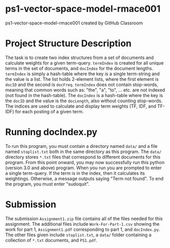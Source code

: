 # ps1-vector-space-model-rmace001
ps1-vector-space-model-rmace001 created by GitHub Classroom
# Project Structure Description
The task is to create two index structures from a set of documents and calculate weights for a given term-query. `termIndex` is created for all unique terms in the set of documents, and `docIndex` for the document lengths. `termIndex` is simply a hash-table where the key is a single term-string and the value is a list. The list holds 2-element lists, where the first element is `docID` and the second is `docFreq`. `termIndex` does not contain stop-words, meaning that common words such as: "the", "a", "to", ... etc. are not indexed (not found in the hash-table). The `docIndex` is a hash-table where the key is the `docID` and the value is the `docLength`, also without counting stop-words. The indices are used to calculate and display term weights (TF, IDF, and TF-IDF) for each posting of a given term.
# Running docIndex.py
To run this program, you must contain a directory named `data/` and a file named `stoplist.txt` both in the same directory as this program. The `data/` directory stores `*.txt` files that correspond to different documents for this program. From this point onward, you may now successfully run this python (version 3.0 and above) program. When you run you are prompted to enter a single term-query. If the term is in the index, then it calculates its weightings. Otherwise, a message outputs saying "Term not found". To end the program, you must enter "sudoquit".
# Submission
The submission `Assignment1.zip` file contains all of the files needed for this assignment. The additional files include `Work-For-Part-1.csv` showing the work for part 1, `Assignment1.pdf` corresponding to part 1, and `docIndex.py`. The other files given include `stoplist.txt`, a `data/` folder containing a collection of `*.txt` documents, and `PS1.pdf`.  
